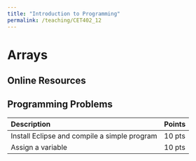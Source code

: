 ```yaml
---
title: "Introduction to Programming"
permalink: /teaching/CET402_12
---
```


# Arrays

## Online Resources

## Programming Problems

|Description|Points|
|:----------|:----|
|Install Eclipse and compile a simple program|10 pts|
|Assign a variable|10 pts|
